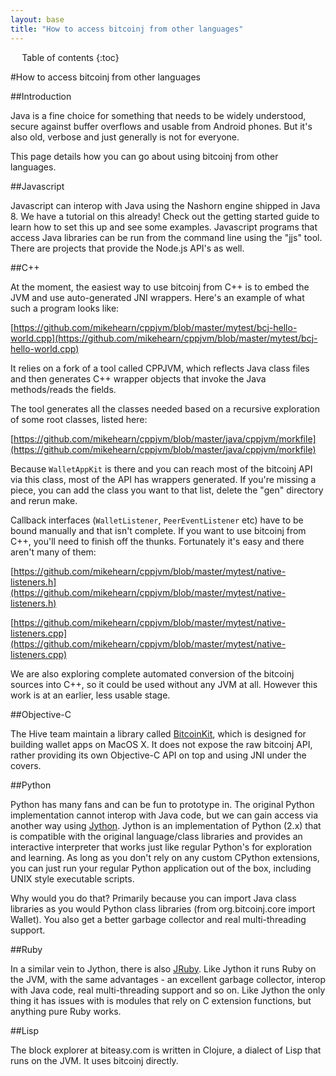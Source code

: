 ```yaml
---
layout: base
title: "How to access bitcoinj from other languages"
---
```


<div markdown="1" id="toc" class="toc"><div markdown="1">

* Table of contents
{:toc}

</div></div>

<div markdown="1" class="toccontent">

#How to access bitcoinj from other languages

##Introduction

Java is a fine choice for something that needs to be widely understood, secure against buffer overflows and usable from Android phones. But it's also old, verbose and just generally is not for everyone.

This page details how you can go about using bitcoinj from other languages.

##Javascript

Javascript can interop with Java using the Nashorn engine shipped in Java 8. We have a tutorial on this already! Check out the getting started guide to learn how to set this up and see some examples. Javascript programs that access Java libraries can be run from the command line using the "jjs" tool. There are projects that provide the Node.js API's as well.

##C++

At the moment, the easiest way to use bitcoinj from C++ is to embed the JVM and use auto-generated JNI wrappers. Here's an example of what such a program looks like:

[https://github.com/mikehearn/cppjvm/blob/master/mytest/bcj-hello-world.cpp](https://github.com/mikehearn/cppjvm/blob/master/mytest/bcj-hello-world.cpp)

It relies on a fork of a tool called CPPJVM, which reflects Java class files and then generates C++ wrapper objects that invoke the Java methods/reads the fields.

The tool generates all the classes needed based on a recursive exploration of some root classes, listed here:

[https://github.com/mikehearn/cppjvm/blob/master/java/cppjvm/morkfile](https://github.com/mikehearn/cppjvm/blob/master/java/cppjvm/morkfile)

Because `WalletAppKit` is there and you can reach most of the bitcoinj API via this class, most of the API has wrappers generated. If you're missing a piece, you can add the class you want to that list, delete the "gen" directory and rerun make.

Callback interfaces (`WalletListener`, `PeerEventListener` etc) have to be bound manually and that isn't complete. If you want to use bitcoinj from C++, you'll need to finish off the thunks. Fortunately it's easy and there aren't many of them:

[https://github.com/mikehearn/cppjvm/blob/master/mytest/native-listeners.h](https://github.com/mikehearn/cppjvm/blob/master/mytest/native-listeners.h)

[https://github.com/mikehearn/cppjvm/blob/master/mytest/native-listeners.cpp](https://github.com/mikehearn/cppjvm/blob/master/mytest/native-listeners.cpp)

We are also exploring complete automated conversion of the bitcoinj sources into C++, so it could be used without any JVM at all. However this work is at an earlier, less usable stage.

##Objective-C

The Hive team maintain a library called [BitcoinKit](https://github.com/hivewallet/BitcoinKit), which is designed for building wallet apps on MacOS X. It does not expose the raw bitcoinj API, rather providing its own Objective-C API on top and using JNI under the covers.

##Python

Python has many fans and can be fun to prototype in. The original Python implementation cannot interop with Java code, but we can gain access via another way using [Jython](http://www.jython.org/index.html). Jython is an implementation of Python (2.x) that is compatible with the original language/class libraries and provides an interactive interpreter that works just like regular Python's for exploration and learning. As long as you don't rely on any custom CPython extensions, you can just run your regular Python application out of the box, including UNIX style executable scripts.

Why would you do that? Primarily because you can import Java class libraries as you would Python class libraries (from org.bitcoinj.core import Wallet). You also get a better garbage collector and real multi-threading support.

##Ruby

In a similar vein to Jython, there is also [JRuby](http://jruby.org/).  Like Jython it runs Ruby on the JVM, with the same advantages - an excellent garbage collector, interop with Java code, real multi-threading support and so on. Like Jython the only thing it has issues with is modules that rely on C extension functions, but anything pure Ruby works.

##Lisp

The block explorer at biteasy.com is written in Clojure, a dialect of Lisp that runs on the JVM. It uses bitcoinj directly.

</div>
